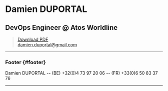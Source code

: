 # Damien DUPORTAL
## DevOps Engineer @ Atos Worldline

> [Download PDF](resume.pdf)  
> [damien.duportal@gmail.com](damien.duportal@gmail.com)
<!--
> [@DamienDuportal](https://twitter.com/DamienDuportal)
> [Github](https://github.com/dduportal)
> [Website](https://dduportal.github.io)
-->


------

### Footer {#footer}

Damien DUPORTAL -- (BE) +32(0)4 73 97 20 06 -- (FR) +33(0)6 50 83 37 76

------
